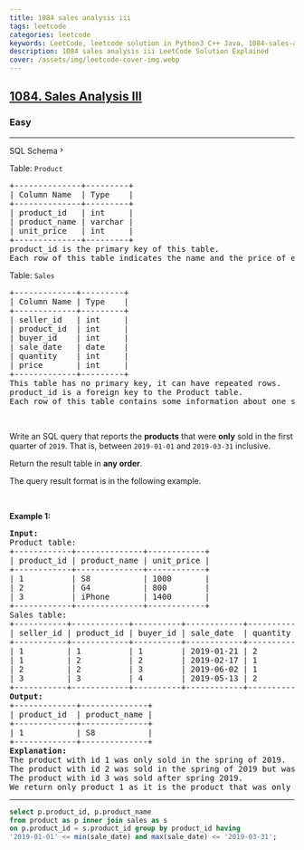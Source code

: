 ```yaml
---
title: 1084 sales analysis iii
tags: leetcode
categories: leetcode
keywords: LeetCode, leetcode solution in Python3 C++ Java, 1084-sales-analysis-iii solution
description: 1084 sales analysis iii LeetCode Solution Explained
cover: /assets/img/leetcode-cover-img.webp
---
```





<h2><a href="https://leetcode.com/problems/sales-analysis-iii/">1084. Sales Analysis III</a></h2><h3>Easy</h3><hr><div class="sql-schema-wrapper__3VBi"><a class="sql-schema-link__3cEg">SQL Schema<svg viewBox="0 0 24 24" width="1em" height="1em" class="icon__1Md2"><path fill-rule="evenodd" d="M10 6L8.59 7.41 13.17 12l-4.58 4.59L10 18l6-6z"></path></svg></a></div><div><p>Table: <code>Product</code></p>

<pre>+--------------+---------+
| Column Name  | Type    |
+--------------+---------+
| product_id   | int     |
| product_name | varchar |
| unit_price   | int     |
+--------------+---------+
product_id is the primary key of this table.
Each row of this table indicates the name and the price of each product.
</pre>

<p>Table: <code>Sales</code></p>

<pre>+-------------+---------+
| Column Name | Type    |
+-------------+---------+
| seller_id   | int     |
| product_id  | int     |
| buyer_id    | int     |
| sale_date   | date    |
| quantity    | int     |
| price       | int     |
+-------------+---------+
This table has no primary key, it can have repeated rows.
product_id is a foreign key to the Product table.
Each row of this table contains some information about one sale.
</pre>

<p>&nbsp;</p>

<p>Write an SQL query that reports the <strong>products</strong> that were <strong>only</strong> sold in the first quarter of <code>2019</code>. That is, between <code>2019-01-01</code> and <code>2019-03-31</code> inclusive.</p>

<p>Return the result table in <strong>any order</strong>.</p>

<p>The query result format is in the following example.</p>

<p>&nbsp;</p>
<p><strong class="example">Example 1:</strong></p>

<pre><strong>Input:</strong> 
Product table:
+------------+--------------+------------+
| product_id | product_name | unit_price |
+------------+--------------+------------+
| 1          | S8           | 1000       |
| 2          | G4           | 800        |
| 3          | iPhone       | 1400       |
+------------+--------------+------------+
Sales table:
+-----------+------------+----------+------------+----------+-------+
| seller_id | product_id | buyer_id | sale_date  | quantity | price |
+-----------+------------+----------+------------+----------+-------+
| 1         | 1          | 1        | 2019-01-21 | 2        | 2000  |
| 1         | 2          | 2        | 2019-02-17 | 1        | 800   |
| 2         | 2          | 3        | 2019-06-02 | 1        | 800   |
| 3         | 3          | 4        | 2019-05-13 | 2        | 2800  |
+-----------+------------+----------+------------+----------+-------+
<strong>Output:</strong> 
+-------------+--------------+
| product_id  | product_name |
+-------------+--------------+
| 1           | S8           |
+-------------+--------------+
<strong>Explanation:</strong> 
The product with id 1 was only sold in the spring of 2019.
The product with id 2 was sold in the spring of 2019 but was also sold after the spring of 2019.
The product with id 3 was sold after spring 2019.
We return only product 1 as it is the product that was only sold in the spring of 2019.
</pre>
</div>

---




```sql
select p.product_id, p.product_name 
from product as p inner join sales as s
on p.product_id = s.product_id group by product_id having
'2019-01-01' <= min(sale_date) and max(sale_date) <= '2019-03-31';
```
